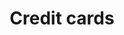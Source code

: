 ---
title: 'Credit cards'
weight: 150
meta_title: "Payment methods Credit cards - MultiSafepay Documentation Center"
meta_description: "In the MultiSafepay Documentation Center all relevant information regarding our Plugins and API. As well as Support pages for Payment Method, Tools and General Questions. You can also find the contact details of our Support Team and Integration Team."
layout: index
logo: '/logo/Payment_methods/VISA.svg' 
short_description: 'lorem ipsumlorem ipsumlorem ipsumlorem ipsumlorem ipsumlorem ipsumlorem ipsum'
---